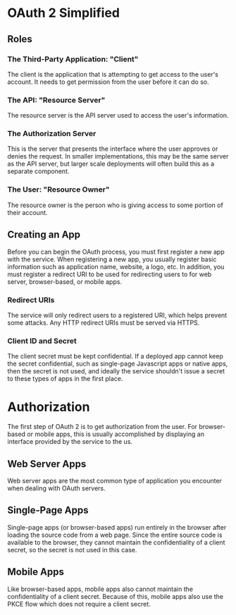 # OAuth 2 Simplified
## Roles 
### **The Third-Party Application: "Client"**

The client is the application that is attempting to get access to the user's account. It needs to get permission from the user before it can do so.

### **The API: "Resource Server"**
The resource server is the API server used to access the user's information.

### **The Authorization Server**
This is the server that presents the interface where the user approves or denies the request. In smaller implementations, this may be the same server as the API server, but larger scale deployments will often build this as a separate component.

### **The User: "Resource Owner"**
The resource owner is the person who is giving access to some portion of their account.

## Creating an App
Before you can begin the OAuth process, you must first register a new app with the service. When registering a new app, you usually register basic information such as application name, website, a logo, etc. In addition, you must register a redirect URI to be used for redirecting users to for web server, browser-based, or mobile apps.

### **Redirect URIs**
The service will only redirect users to a registered URI, which helps prevent some attacks. Any HTTP redirect URIs must be served via HTTPS.

### **Client ID and Secret**
The client secret must be kept confidential. If a deployed app cannot keep the secret confidential, such as single-page Javascript apps or native apps, then the secret is not used, and ideally the service shouldn't issue a secret to these types of apps in the first place.

# Authorization
The first step of OAuth 2 is to get authorization from the user. For browser-based or mobile apps, this is usually accomplished by displaying an interface provided by the service to the us.

## Web Server Apps
Web server apps are the most common type of application you encounter when dealing with OAuth servers.

## Single-Page Apps
Single-page apps (or browser-based apps) run entirely in the browser after loading the source code from a web page. Since the entire source code is available to the browser, they cannot maintain the confidentiality of a client secret, so the secret is not used in this case.

## Mobile Apps
Like browser-based apps, mobile apps also cannot maintain the confidentiality of a client secret. Because of this, mobile apps also use the PKCE flow which does not require a client secret.


